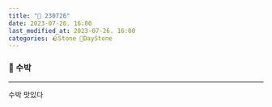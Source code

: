 ```yaml
---
title: "🌱 230726"
date: 2023-07-26. 16:00
last_modified_at: 2023-07-26. 16:00
categories: 🪨Stone 🌱DayStone
---
```


### 🗿 수박

---

수박 맛있다  
